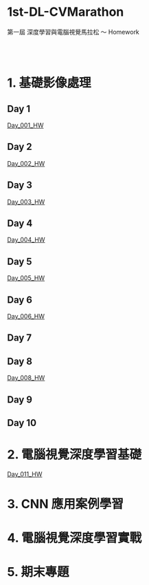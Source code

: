 # 1st-DL-CVMarathon

第一屆 深度學習與電腦視覺馬拉松 ～ Homework


</br>
</br>	

# 1. 基礎影像處理

## Day 1
[Day_001_HW](https://github.com/juidasci/1st-DL-CVMarathon/blob/master/homework/Day_001_HW.ipynb)

## Day 2
[Day_002_HW](https://github.com/juidasci/1st-DL-CVMarathon/blob/master/homework/Day_002_HW.ipynb)

## Day 3
[Day_003_HW](https://github.com/juidasci/1st-DL-CVMarathon/blob/master/homework/Day_003_HW.ipynb)

## Day 4
[Day_004_HW](https://github.com/juidasci/1st-DL-CVMarathon/blob/master/homework/Day_004_HW.ipynb)

## Day 5
[Day_005_HW](https://github.com/juidasci/1st-DL-CVMarathon/blob/master/homework/Day_005_HW.ipynb)

## Day 6
[Day_006_HW](https://github.com/juidasci/1st-DL-CVMarathon/blob/master/homework/Day_006_HW.ipynb)

## Day 7

## Day 8
[Day_008_HW](https://github.com/juidasci/1st-DL-CVMarathon/blob/master/homework/Day_008_HW.ipynb)

## Day 9

## Day 10

# 2. 電腦視覺深度學習基礎

[Day_011_HW](https://github.com/juidasci/1st-DL-CVMarathon/blob/master/homework/Day_011_HW.ipynb)

# 3. CNN 應用案例學習


# 4. 電腦視覺深度學習實戰


# 5. 期末專題

